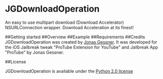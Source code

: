 JGDownloadOperation
===================

An easy to use multipart download (Download Accelerator) NSURLConnection wrapper. Download Acceleration at its finest!

##Getting started
##Overview
##Example
##Requirements
##Credits
JGDownloadOperation was created by  <a href="http://twitter.com/JonasGessner" target="_blank">Jonas Gessner</a>.
It was developed for the iOS Jailbreak tweak "ProTube Extension for YouTube" and Jailbreak App "ProTube" by Jonas Gessner.

##License

JGDownloadOperation is available under the <a href="http://www.tldrlegal.com/l/PYTHON2">Python 2.0 license</a>
